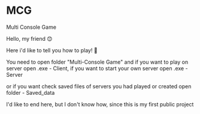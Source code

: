 # MCG
Multi Console Game

Hello, my friend 😊

Here i'd like to tell you how to play! 🤩

You need to open folder "Multi-Console Game"
    and if you want to play on server open .exe - Client,
    if you want to start your own server open .exe - Server

or if you want check saved files of servers you had played or created open folder - Saved_data

I'd like to end here, but I don't know how, since this is my first public project